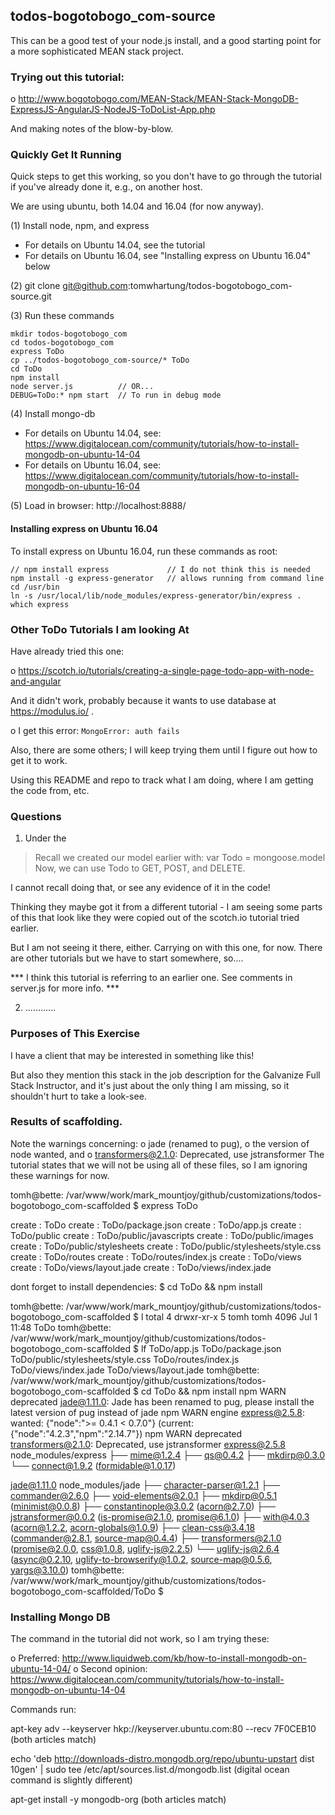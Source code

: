 
## todos-bogotobogo_com-source

This can be a good test of your node.js install, and a good starting point for a more sophisticated MEAN stack project.

### Trying out this tutorial:

o http://www.bogotobogo.com/MEAN-Stack/MEAN-Stack-MongoDB-ExpressJS-AngularJS-NodeJS-ToDoList-App.php

And making notes of the blow-by-blow.

### Quickly Get It Running

Quick steps to get this working, so you don't have to go through the tutorial if you've already done it, e.g., on another host.

We are using ubuntu, both 14.04 and 16.04 (for now anyway).

(1) Install node, npm, and express
  * For details on Ubuntu 14.04, see the tutorial
  * For details on Ubuntu 16.04, see "Installing express on Ubuntu 16.04" below

(2) git clone git@github.com:tomwhartung/todos-bogotobogo_com-source.git

(3) Run these commands
```
mkdir todos-bogotobogo_com
cd todos-bogotobogo_com
express ToDo
cp ../todos-bogotobogo_com-source/* ToDo
cd ToDo
npm install
node server.js          // OR...
DEBUG=ToDo:* npm start  // To run in debug mode
```
(4) Install mongo-db
  * For details on Ubuntu 14.04, see:
    https://www.digitalocean.com/community/tutorials/how-to-install-mongodb-on-ubuntu-14-04
  * For details on Ubuntu 16.04, see:
    https://www.digitalocean.com/community/tutorials/how-to-install-mongodb-on-ubuntu-16-04

(5) Load in browser:
   http://localhost:8888/

#### Installing express on Ubuntu 16.04

To install express on Ubuntu 16.04, run these commands as root:

```
// npm install express             // I do not think this is needed
npm install -g express-generator   // allows running from command line
cd /usr/bin
ln -s /usr/local/lib/node_modules/express-generator/bin/express .
which express
```

### Other ToDo Tutorials I am looking At

Have already tried this one:

o https://scotch.io/tutorials/creating-a-single-page-todo-app-with-node-and-angular

And it didn't work, probably because it wants to use database at https://modulus.io/ .

o I get this error: `MongoError: auth fails`

Also, there are some others; I will keep trying them until I figure out how to get it to work.

Using this README and repo to track what I am doing, where I am getting the code from, etc.


### Questions

1. Under the

> Recall we created our model earlier with:
> var Todo = mongoose.model
> Now, we can use Todo to GET, POST, and DELETE.

I cannot recall doing that, or see any evidence of it in the code!

Thinking they maybe got it from a different tutorial - I am seeing some parts of this that look like they were copied out of the scotch.io tutorial tried earlier.

But I am not seeing it there, either.  Carrying on with this one, for now.  There are other tutorials but we have to start somewhere, so....

*** I think this tutorial is referring to an earlier one.  See comments in server.js for more info.  ***

2. ............


### Purposes of This Exercise

I have a client that may be interested in something like this!

But also they mention this stack in the job description for the Galvanize Full Stack Instructor, and it's just about the only thing I am missing, so it shouldn't hurt to take a look-see.

### Results of scaffolding.

Note the warnings concerning:
o jade (renamed to pug),
o the version of node wanted, and
o transformers@2.1.0: Deprecated, use jstransformer
The tutorial states that we will not be using all of these files, so I am ignoring these warnings for now.

tomh@bette: /var/www/work/mark_mountjoy/github/customizations/todos-bogotobogo_com-scaffolded
 $ express ToDo

   create : ToDo
   create : ToDo/package.json
   create : ToDo/app.js
   create : ToDo/public
   create : ToDo/public/javascripts
   create : ToDo/public/images
   create : ToDo/public/stylesheets
   create : ToDo/public/stylesheets/style.css
   create : ToDo/routes
   create : ToDo/routes/index.js
   create : ToDo/views
   create : ToDo/views/layout.jade
   create : ToDo/views/index.jade

   dont forget to install dependencies:
   $ cd ToDo && npm install

tomh@bette: /var/www/work/mark_mountjoy/github/customizations/todos-bogotobogo_com-scaffolded
 $ l
total 4
drwxr-xr-x 5 tomh tomh 4096 Jul  1 11:48 ToDo
tomh@bette: /var/www/work/mark_mountjoy/github/customizations/todos-bogotobogo_com-scaffolded
 $ lf
ToDo/app.js
ToDo/package.json
ToDo/public/stylesheets/style.css
ToDo/routes/index.js
ToDo/views/index.jade
ToDo/views/layout.jade
tomh@bette: /var/www/work/mark_mountjoy/github/customizations/todos-bogotobogo_com-scaffolded
 $ cd ToDo && npm install
npm WARN deprecated jade@1.11.0: Jade has been renamed to pug, please install the latest version of pug instead of jade
npm WARN engine express@2.5.8: wanted: {"node":">= 0.4.1 < 0.7.0"} (current: {"node":"4.2.3","npm":"2.14.7"})
npm WARN deprecated transformers@2.1.0: Deprecated, use jstransformer
express@2.5.8 node_modules/express
├── mime@1.2.4
├── qs@0.4.2
├── mkdirp@0.3.0
└── connect@1.9.2 (formidable@1.0.17)

jade@1.11.0 node_modules/jade
├── character-parser@1.2.1
├── commander@2.6.0
├── void-elements@2.0.1
├── mkdirp@0.5.1 (minimist@0.0.8)
├── constantinople@3.0.2 (acorn@2.7.0)
├── jstransformer@0.0.2 (is-promise@2.1.0, promise@6.1.0)
├── with@4.0.3 (acorn@1.2.2, acorn-globals@1.0.9)
├── clean-css@3.4.18 (commander@2.8.1, source-map@0.4.4)
├── transformers@2.1.0 (promise@2.0.0, css@1.0.8, uglify-js@2.2.5)
└── uglify-js@2.6.4 (async@0.2.10, uglify-to-browserify@1.0.2, source-map@0.5.6, yargs@3.10.0)
tomh@bette: /var/www/work/mark_mountjoy/github/customizations/todos-bogotobogo_com-scaffolded/ToDo
 $ 

### Installing Mongo DB

The command in the tutorial did not work, so I am trying these:

o Preferred: http://www.liquidweb.com/kb/how-to-install-mongodb-on-ubuntu-14-04/
o Second opinion: https://www.digitalocean.com/community/tutorials/how-to-install-mongodb-on-ubuntu-14-04

Commands run:

apt-key adv --keyserver hkp://keyserver.ubuntu.com:80 --recv 7F0CEB10
   (both articles match)

echo 'deb http://downloads-distro.mongodb.org/repo/ubuntu-upstart dist 10gen' | sudo tee /etc/apt/sources.list.d/mongodb.list
   (digital ocean command is slightly different)

apt-get install -y mongodb-org
   (both articles match)


















